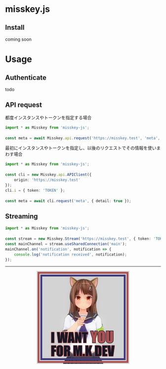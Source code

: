 # misskey.js

## Install
coming soon

# Usage
## Authenticate
todo

## API request
都度インスタンスやトークンを指定する場合
``` ts
import * as Misskey from 'misskey-js';

const meta = await Misskey.api.request('https://misskey.test', 'meta', { detail: true }, 'TOKEN');
```

最初にインスタンスやトークンを指定し、以後のリクエストでその情報を使いまわす場合
``` ts
import * as Misskey from 'misskey-js';

const cli = new Misskey.api.APIClient({
	origin: 'https://misskey.test'
});
cli.i = { token: 'TOKEN' };

const meta = await cli.request('meta', { detail: true });
```

## Streaming
``` ts
import * as Misskey from 'misskey-js';

const stream = new Misskey.Stream('https://misskey.test', { token: 'TOKEN' });
const mainChannel = stream.useSharedConnection('main');
mainChannel.on('notification', notification => {
	console.log('notification received', notification);
});
```

---

<div align="center">
	<a href="https://github.com/misskey-dev/misskey/blob/develop/CONTRIBUTING.md"><img src="./i-want-you.png" width="300"></a>
</div>
